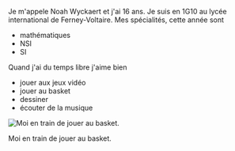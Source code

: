 <!DOCTYPE html>
<html>
    <head>
        <meta charset="utf-8">
        <title>Ma page personnelle</title>
    </head>
    <body>
        <p>Je m'appele Noah Wyckaert et j'ai 16 ans. Je suis en 1G10 au lycée international de Ferney-Voltaire. Mes spécialités, cette année sont</p>
        <ul>
        <li>mathématiques</li>
        <li>NSI</li>
        <li>SI</li>
        </ul>
        <p>Quand j'ai du temps libre j'aime bien</p>
        <ul>
            <li>jouer aux jeux vidéo</li>
            <li>jouer au basket</li>
            <li>dessiner</li>
            <li>écouter de la musique</li>
        </ul>
        <img src="https://i.makeagif.com/media/10-30-2020/9QxmxI.gif" alt="Moi en train de jouer au basket.">
        <p>Moi en train de jouer au basket.</p>
    </body>
</html>
